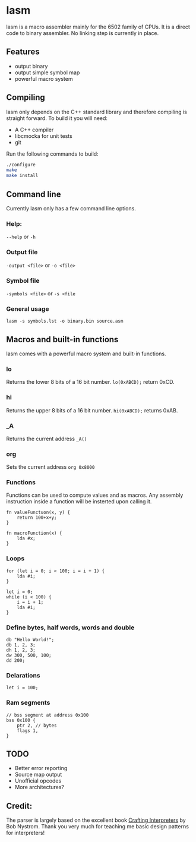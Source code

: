 # lasm

lasm is a macro assembler mainly for the 6502 family of CPUs.
It is a direct code to binary assembler. No linking step is currently in place.

## Features

- output binary
- output simple symbol map
- powerful macro system

## Compiling

lasm only depends on the C++ standard library and therefore compiling is straight forward.
To build it you will need:
- A C++ compiler
- libcmocka for unit tests
- git

Run the following commands to build:
```bash
./configure
make
make install
```

## Command line
Currently lasm only has a few command line options.

### Help:
`--help` or `-h`

### Output file
`-output <file>` or `-o <file>`

### Symbol file
`-symbols <file>` or `-s <file`

### General usage
`lasm -s symbols.lst -o binary.bin source.asm`

## Macros and built-in functions

lasm comes with a powerful macro system and built-in functions.

### lo
Returns the lower 8 bits of a 16 bit number.
`lo(0xABCD);` return 0xCD.

### hi
Returns the upper 8 bits of a 16 bit number.
`hi(0xABCD);` returns 0xAB.

### _A
Returns the current address
`_A()`

### org
Sets the current address
`org 0x8000`

### Functions
Functions can be used to compute values and as macros.
Any assembly instruction inside a function will be insterted upon calling it.
```
fn valueFunctuon(x, y) {
    return 100+x+y;
}

fn macroFunction(x) {
    lda #x;
}
```

### Loops
```
for (let i = 0; i < 100; i = i + 1) {
    lda #i;
}

let i = 0;
while (i < 100) {
    i = i + 1;
    lda #i;
}
```

### Define bytes, half words, words and double
```
db "Hello World!";
db 1, 2, 3;
dh 1, 2, 3;
dw 300, 500, 100;
dd 200;
```

### Delarations

```
let i = 100;
```

### Ram segments
```
// bss segment at address 0x100
bss 0x100 {
    ptr 2, // bytes
    flags 1,
}
```

## TODO
- Better error reporting
- Source map output
- Unofficial opcodes
- More architectures?

## Credit:

The parser is largely based on the excellent book [Crafting Interpreters](https://craftinginterpreters.com/) by Bob Nystrom.
Thank you very much for teaching me basic design patterns for interpreters!
